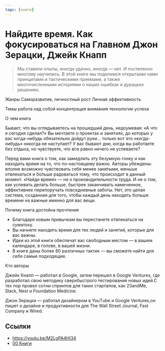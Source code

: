 ```yaml
---
tags: [книги]
---
```

# Найдите время. Как фокусироваться на Главном Джон Зерацки, Джейк Кнапп

> Мы ставили опыты, иногда удачно, иногда — нет. И постепенно многому научились. В этой книге мы поделимся открытыми нами принципами и тактическими приемами, а также многочисленными историями о наших ошибках и дурацких решениях.

Жанры 
Саморазвитие, личностный рост Личная эффективность

Темы
работа над собой концентрация внимания технологии успеха

О чем книга

Бывает, что вы оглядываетесь на прошедший день, недоумевая: «А что я сегодня сделал?» Вы мечтаете о проектах и занятиях, до которых у вас когда-нибудь обязательно дойдут руки… только вот это «когда-нибудь» никогда не наступает? У вас бывают дни, когда вы работаете без отдыха, но чувствуете, что все равно ничего не успеваете?

Перед вами книга о том, как замедлить эту безумную гонку и как находить время на то, что по-настоящему важно. Авторы убеждены: вполне возможно чувствовать себя менее занятыми, меньше отвлекаться и больше радоваться тому, что происходит в данный момент. «Найди время» — не о производительности труда. И не о том, как успевать делать больше, быстрее заканчивать намеченное, эффективнее перепоручать повседневные заботы. Нет, это целая система, созданная для того, чтобы каждый день находить больше времени на важные именно для вас вещи.

Почему книга достойна прочтения

- Благодаря новым привычкам вы перестанете отвлекаться на суматоху.
- Вы начнете находить время для тех людей и занятий, которые для вас важны.
- Идеи из этой книги обеспечат вас свободным местом — в вашем календаре, в голове, в вашей жизни.
- В книге даны более 80 различных тактик — вы сможете найти для себя самые подходящие.

Кто авторы

Джейк Кнапп — работал в Google, затем перешел в Google Ventures, где разработал свою методику сверхбыстрого тестирования новых идей.С тех пор провел сотни спринтов для таких стартапов, как 23andMe, Slack, Nest и Foundation Medicine.

Джон Зерацки — работал дизайнером в YouТube и Google Ventures,он пишет о дизайне и продуктивности для The Wall Street Journal, Fast Company и Wired.

## Ссылки

* https://youtu.be/M2LgPA4HI34
* [00 Книги](00%20%D0%9A%D0%BD%D0%B8%D0%B3%D0%B8.md)